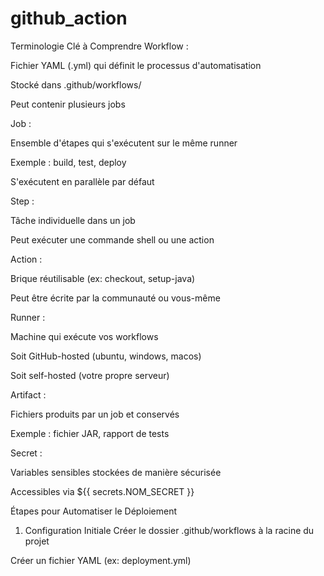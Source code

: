 # github_action
Terminologie Clé à Comprendre
Workflow :

Fichier YAML (.yml) qui définit le processus d'automatisation

Stocké dans .github/workflows/

Peut contenir plusieurs jobs

Job :

  Ensemble d'étapes qui s'exécutent sur le même runner
  
  Exemple : build, test, deploy
  
  S'exécutent en parallèle par défaut
  
Step :

  Tâche individuelle dans un job
  
  Peut exécuter une commande shell ou une action

Action :

  Brique réutilisable (ex: checkout, setup-java)
  
  Peut être écrite par la communauté ou vous-même

Runner :

  Machine qui exécute vos workflows
  
  Soit GitHub-hosted (ubuntu, windows, macos)
  
  Soit self-hosted (votre propre serveur)

Artifact :

  Fichiers produits par un job et conservés
  
  Exemple : fichier JAR, rapport de tests

Secret :

  Variables sensibles stockées de manière sécurisée
  
  Accessibles via ${{ secrets.NOM_SECRET }}

Étapes pour Automatiser le Déploiement
1. Configuration Initiale
Créer le dossier .github/workflows à la racine du projet

Créer un fichier YAML (ex: deployment.yml)
